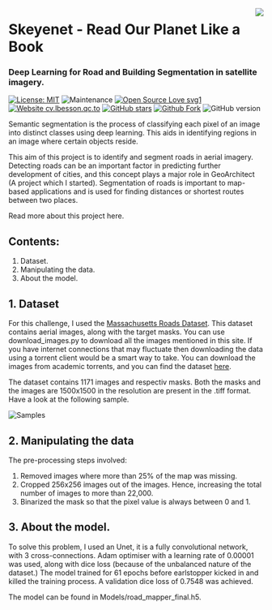 [<img align="right" src="https://static.wixstatic.com/media/7b3f92_1e0830fdd08443349335d2bdb588e09d~mv2.png/v1/fill/w_148,h_148,al_c,q_85,usm_0.66_1.00_0.01/logo_black.webp">](https://www.livetheaiexperience.com/)

# Skeyenet - Read Our Planet Like a Book
### Deep Learning for Road and Building Segmentation in satellite imagery.


[![License: MIT](https://img.shields.io/badge/License-MIT-yellow.svg)](https://github.com/Paulymorphous/skeyenet/blob/master/LICENSE)
![Maintenance](https://img.shields.io/badge/Maintained%3F-yes-green.svg)
[![Open Source Love svg1](https://badges.frapsoft.com/os/v1/open-source.svg?v=103)](https://github.com/Paulymorphous/skeyenet/blob/master/LICENSE)
[![Website cv.lbesson.qc.to](https://img.shields.io/website-up-down-green-red/http/cv.lbesson.qc.to.svg)](https://www.livetheaiexperience.com/)
[![GitHub stars](https://img.shields.io/github/stars/Paulymorphous/skeyenet)](https://github.com/Paulymorphous/skeyenet/)
[![Github Fork](https://img.shields.io/github/forks/Paulymorphous/skeyenet)](https://github.com/Paulymorphous/skeyenet/)
![GitHub version](https://badge.fury.io/gh/Naereen%2FStrapDown.js.svg)

Semantic segmentation is the process of classifying each pixel of an image into distinct classes using deep learning. This aids in identifying regions in an image where certain objects reside. 

This aim of this project is to identify and segment roads in aerial imagery. Detecting roads can be an important factor in predicting further development of cities, and this concept plays a major role in GeoArchitect (A project which I started). Segmentation of roads is important to map-based applications and is used for finding distances or shortest routes between two places.

Read more about this project here.

## Contents:
1. Dataset.
2. Manipulating the data.
3. About the model.


## 1. Dataset

For this challenge, I used the [Massachusetts Roads Dataset](https://www.cs.toronto.edu/~vmnih/data/). This dataset contains aerial images, along with the target masks. You can use download_images.py to download all the images mentioned in this site. If you have internet connections that may fluctuate then downloading the data using a torrent client would be a smart way to take. You can download the images from academic torrents, and you can find the dataset [here](http://academictorrents.com/details/3b17f08ed5027ea24db04f460b7894d913f86c21).

The dataset contains 1171 images and respectiv masks. Both the masks and the images are 1500x1500 in the resolution are present in the .tiff format. Have a look at the following sample.

![Samples](https://github.com/Paulymorphous/Road-Segmentation/blob/master/Images/Sample.jpg)

## 2. Manipulating the data

The pre-processing steps involved: 
1. Removed images where more than 25% of the map was missing.
2. Cropped 256x256 images out of the images. Hence, increasing the total number of images to more than 22,000.
3. Binarized the mask so that the pixel value is always between 0 and 1.

## 3. About the model.

To solve this problem, I used an Unet, it is a fully convolutional network, with 3 cross-connections. Adam optimiser with a learning rate of 0.00001 was used, along with dice loss (because of the unbalanced nature of the dataset.) 
The model trained for 61 epochs before earlstopper kicked in and killed the training process. A validation dice loss of 0.7548 was achieved.

The model can be found in Models/road_mapper_final.h5.




